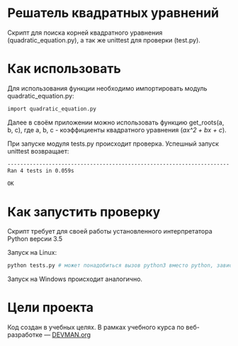 # Решатель квадратных уравнений

Скрипт для поиска корней квадратного уравнения (quadratic_equation.py), а так же unittest для проверки (test.py).

# Как использовать

Для использования функции необходимо импортировать модуль quadratic_equation.py:
```bash
import quadratic_equation.py
```
Далее в своём приложении можно использовать функцию get_roots(a, b, c), где a, b, c - коэффициенты квадратного уравнения (*ax^2 + bx + c*).

При запуске модуля tests.py происходит проверка. Успешный запуск unittest возвращает:

```bash
----------------------------------------------------------------------
Ran 4 tests in 0.059s

OK
```

# Как запустить проверку

Скрипт требует для своей работы установленного интерпретатора Python версии 3.5

Запуск на Linux:

```bash
python tests.py # может понадобиться вызов python3 вместо python, зависит от настроек операционной системы
```

Запуск на Windows происходит аналогично.

# Цели проекта

Код создан в учебных целях. В рамках учебного курса по веб-разработке ― [DEVMAN.org](https://devman.org)

